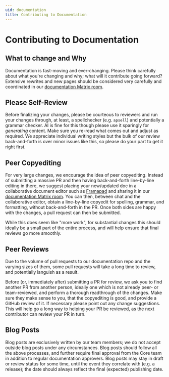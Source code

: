 ```yaml
---
uid: documentation
title: Contributing to Documentation
---
```


# Contributing to Documentation

## What to change and Why

Documentation is fast-moving and ever-changing. Please think carefully about what you're changing and why; what will it contribute going forward? Extensive rewrites and new pages should be considered very carefully and coordinated in our [documentation Matrix room](https://jellyfin.org/contact).

## Please Self-Review

Before finalizing your changes, please be courteous to reviewers and run your changes through, at least, a spellchecker (e.g. `apsell`) and potentially a grammar checker. AI is fine for this though please use it sparingly for *generating* content. Make sure you re-read what comes out and adjust as required. We appreciate individual writing styles but the bulk of our review back-and-forth is over minor issues like this, so please do your part to get it right first.

## Peer Copyediting

For very large changes, we encourage the idea of peer copyediting. Instead of submitting a massive PR and then having back-and-forth line-by-line editing in there, we suggest placing your new/updated doc in a collaborative document editor such as [Framapad](https://framapad.org/abc/en/) and sharing it in our [documentation Matrix room](https://jellyfin.org/contact). You can then, between chat and the collaborative editor, obtain a line-by-line copyedit for spelling, grammar, and formatting, without back-and-forth in the PR. Once both sides are happy with the changes, a pull request can then be submitted.

While this does seem like "more work", for substantial changes this should ideally be a small part of the entire process, and will help ensure that final reviews go more smoothly.

## Peer Reviews

Due to the volume of pull requests to our documentation repo and the varying sizes of them, some pull requests will take a long time to review, and potentially languish as a result.

Before (or, immediately after) submitting a PR for review, we ask you to find another PR from another person, ideally one which is not already peer- or team-reviewed, and perform a thorough readthrough of the changes. Make sure they make sense to you, that the copyediting is good, and provide a GitHub review of it. If necessary please point out any change suggestions. This will help go a long way to helping your PR be reviewed, as the next contributor can review your PR in turn.

## Blog Posts

Blog posts are exclusively written by our team members; we do not accept outside blog posts under any circumstances. Blog posts should follow all the above processes, and further require final approval from the Core team in addition to regular documentation approvers. Blog posts may stay in draft or review status for some time, until the event they correlate with (e.g. a release); the date should always reflect the final (expected) publishing date.
